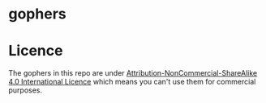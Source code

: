 # gophers

# Licence
The gophers in this repo are under [Attribution-NonCommercial-ShareAlike 4.0 International Licence](https://creativecommons.org/licenses/by-nc-sa/4.0/) which means you can't use them for commercial purposes.

